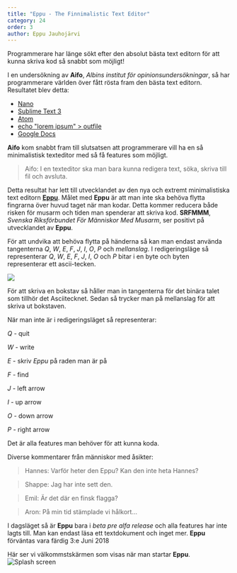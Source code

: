 ```yaml
---
title: "Eppu - The Finnimalistic Text Editor"
category: 24
order: 3
author: Eppu Jauhojärvi
---
```


Programmerare har länge sökt efter den absolut bästa text editorn för att kunna skriva kod så snabbt som möjligt!

I en undersökning av **Aifo**, *Albins institut för opinionsundersökningar*, så har programmerare världen över fått rösta fram den bästa text editorn. Resultatet blev detta:

* [Nano](https://www.nano-editor.org/)
* [Sublime Text 3](https://www.sublimetext.com/3)
* [Atom](https://atom.io/)
* [echo "lorem ipsum" > outfile](https://en.wikipedia.org/wiki/Echo_(command))
* [Google Docs](https://www.google.se/intl/sv/docs/about/)

**Aifo** kom snabbt fram till slutsatsen att programmerare vill ha en så minimalistisk texteditor med så få features som möjligt.
> Aifo: I en texteditor ska man bara kunna redigera text, söka, skriva till fil och avsluta.

Detta resultat har lett till utvecklandet av den nya och extremt minimalistiska text editorn [**Eppu**](https://github.com/remnestal/eppu). Målet med **Eppu** är att man inte ska behöva flytta fingrarna över huvud taget när man kodar. Detta kommer reducera både risken för musarm och tiden man spenderar att skriva kod. **SRFMMM**, *Svenska Riksförbundet För Människor Med Musarm*, ser positivt på utvecklandet av **Eppu**.

För att undvika att behöva flytta på händerna så kan man endast använda tangenterna *Q*, *W*, *E*, *F*, *J*, *I*, *O*, *P* och *mellanslag*.
I redigeringsläge så representerar *Q*, *W*, *E*, *F*, *J*, *I*, *O* och *P* bitar i en byte och byten representerar ett ascii-tecken.

<img class="svg keflafel bla-mat" src="https://dbuggen.s3-eu-west-1.amazonaws.com/bla-mat/eppu-ascii.png">

För att skriva en bokstav så håller man in tangenterna för det binära talet som tillhör det Asciitecknet. Sedan så trycker man på mellanslag för att skriva ut bokstaven.

När man inte är i redigeringsläget så representerar:

*Q* - quit

*W* - write

*E* - skriv *Eppu* på raden man är på

*F* - find

*J* - left arrow

*I* - up arrow

*O* - down arrow

*P* - right arrow


Det är alla features man behöver för att kunna koda.

Diverse kommentarer från människor med åsikter:
> Hannes: Varför heter den Eppu? Kan den inte heta Hannes?

> Shappe: Jag har inte sett den.

> Emil: Är det där en finsk flagga?

> Aron: På min tid stämplade vi hålkort...

I dagsläget så är **Eppu** bara i *beta pre alfa release* och alla features har inte lagts till. Man kan endast läsa ett textdokument och inget mer. **Eppu** förväntas vara färdig 3:e Juni 2018

Här ser vi välkommstskärmen som visas när man startar **Eppu**.
![Splash screen](https://i.imgur.com/kg05TKF.pngg "Splash screen")
